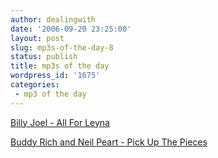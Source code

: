 ```yaml
---
author: dealingwith
date: '2006-09-20 23:25:00'
layout: post
slug: mp3s-of-the-day-8
status: publish
title: mp3s of the day
wordpress_id: '1675'
categories:
 - mp3 of the day
---
```


[Billy Joel - All For Leyna][1]

[Buddy Rich and Neil Peart - Pick Up The Pieces][2]

   [1]: http://daniel.iaspiretonothing.com/blog/files/2006/09/Billy%20Joel%20-%20All%20For%20Leyna.mp3

   [2]: http://daniel.iaspiretonothing.com/blog/files/2006/09/Buddy%20Rich%20&%20Neil%20Peart%20-%20Pick%20Up%20The%20Pieces.mp3

